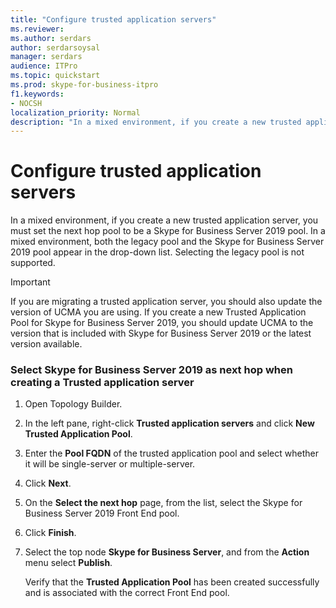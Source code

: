 ```yaml
---
title: "Configure trusted application servers"
ms.reviewer: 
ms.author: serdars
author: serdarsoysal
manager: serdars
audience: ITPro
ms.topic: quickstart
ms.prod: skype-for-business-itpro
f1.keywords:
- NOCSH
localization_priority: Normal
description: "In a mixed environment, if you create a new trusted application server, you must set the next hop pool to be a Skype for Business Server 2019 pool. In a mixed environment, both the legacy pool and the Skype for Business Server 2019 pool appear in the drop down list. Selecting the legacy pool is not supported."
---
```


# Configure trusted application servers

In a mixed environment, if you create a new trusted application server, you must set the next hop pool to be a Skype for Business Server 2019 pool. In a mixed environment, both the legacy pool and the Skype for Business Server 2019 pool appear in the drop-down list. Selecting the legacy pool is not supported.
  
> [!IMPORTANT]
> If you are migrating a trusted application server, you should also update the version of UCMA you are using. If you create a new Trusted Application Pool for Skype for Business Server 2019, you should update UCMA to the version that is included with Skype for Business Server 2019 or the latest version available. 
  
### Select Skype for Business Server 2019 as next hop when creating a Trusted application server

1. Open Topology Builder.
    
2. In the left pane, right-click **Trusted application servers** and click **New Trusted Application Pool**.
    
3. Enter the **Pool FQDN** of the trusted application pool and select whether it will be single-server or multiple-server. 
    
4. Click **Next**.
    
5. On the **Select the next hop** page, from the list, select the Skype for Business Server 2019 Front End pool. 
    
6. Click **Finish**.
    
7. Select the top node **Skype for Business Server**, and from the **Action** menu select **Publish**.
    
    Verify that the **Trusted Application Pool** has been created successfully and is associated with the correct Front End pool. 
    

